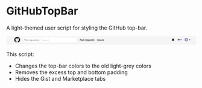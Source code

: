 # GitHubTopBar
A light-themed user script for styling the GitHub top-bar.

![Top-Bar Screenshot][1]

This script:
 - Changes the top-bar colors to the old light-grey colors
 - Removes the excess top and bottom padding
 - Hides the Gist and Marketplace tabs

[1]:https://github.com/tziporaziegler/GitHubTopBar/blob/master/top-bar-screenshot.png
